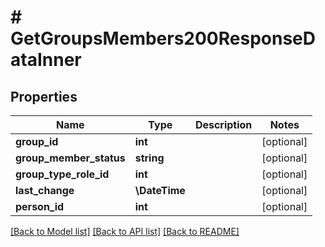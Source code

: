 # # GetGroupsMembers200ResponseDataInner

## Properties

Name | Type | Description | Notes
------------ | ------------- | ------------- | -------------
**group_id** | **int** |  | [optional]
**group_member_status** | **string** |  | [optional]
**group_type_role_id** | **int** |  | [optional]
**last_change** | **\DateTime** |  | [optional]
**person_id** | **int** |  | [optional]

[[Back to Model list]](../../README.md#models) [[Back to API list]](../../README.md#endpoints) [[Back to README]](../../README.md)
